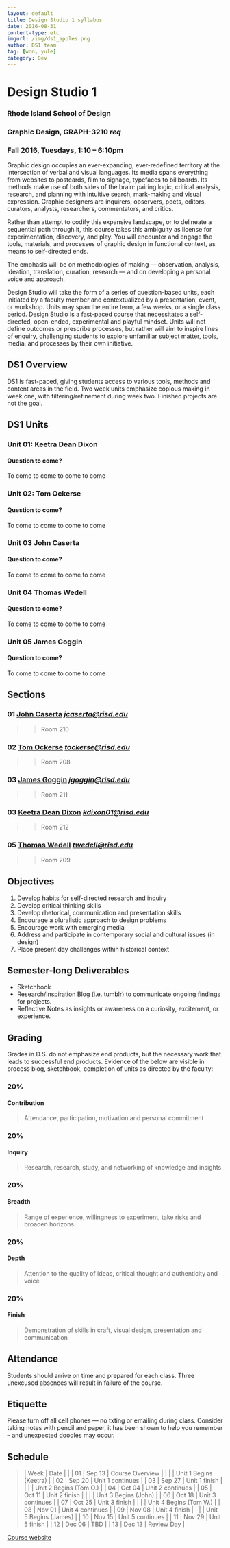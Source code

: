 ```yaml
---
layout: default
title: Design Studio 1 syllabus
date: 2016-08-31
content-type: etc
imgurl: /img/ds1_apples.png
author: DS1 team
tag: [won, yule]
category: Dev
---
```


<!-- ![GitHub Logo](/images/logo.png) -->

# Design Studio 1

### Rhode Island School of Design

### Graphic Design, GRAPH-3210 *req*

### Fall 2016, Tuesdays, 1:10 – 6:10pm  



Graphic design occupies an ever-expanding, ever-redefined territory at the intersection of verbal and visual languages. Its media spans everything from websites to postcards, film to signage, typefaces to billboards. Its methods make use of both sides of the brain: pairing  logic, critical analysis, research, and planning with intuitive search, mark-making and visual expression. Graphic designers are inquirers, observers, poets, editors, curators, analysts, researchers, commentators, and critics.

Rather than attempt to codify this expansive landscape, or to delineate a sequential path through it, this course takes this ambiguity as license for experimentation, discovery, and play. You will encounter and engage the tools, materials, and processes of graphic design in functional context,
as means to self-directed ends.

The emphasis will be on methodologies of making — observation, analysis, ideation, translation, curation, research — and on developing a personal voice and approach.

Design Studio will take the form of a series of question-based units, each initiated by a faculty member and contextualized by a presentation, event, or workshop. Units may span the entire term, a few weeks, or a single class period. Design Studio is a fast-paced course that necessitates a self-directed, open-ended, experimental and playful mindset. Units will not define outcomes or prescribe processes, but rather will aim to inspire lines of enquiry, challenging students to explore unfamiliar subject matter, tools, media, and processes by their own initiative.

## DS1 Overview
DS1 is fast-paced, giving students access to various tools, methods and content areas in the field. Two week units emphasize copious making in week one, with filtering/refinement during week two. Finished projects are not the goal.

## DS1 Units

### Unit 01:	Keetra Dean Dixon

#### Question to come?

To come to come to come to come
### Unit 02:	Tom Ockerse

#### Question to come?

To come to come to come to come

### Unit 03	John Caserta

#### Question to come?
To come to come to come to come

### Unit 04	Thomas Wedell

#### Question to come?
To come to come to come to come

### Unit 05	James Goggin

#### Question to come?

To come to come to come to come


## Sections

### 01	[John Caserta](http://johncaserta.com)  *jcaserta@risd.edu*
> >  Room 210

### 02	[Tom Ockerse](http://www.risd.edu/academics/graphic-design/faculty/thomas-ockerse/)  *tockerse@risd.edu*
> > Room 208

### 03	[James Goggin](http://practise.co.uk) *jgoggin@risd.edu*
> >  Room 211

### 03	[Keetra Dean Dixon](http://fromkeetra.com/) *kdixon01@risd.edu*
> >  Room 212

### 05	[Thomas Wedell](http://skolos-wedell.com) *twedell@risd.edu*
> >  Room 209

## Objectives

1.	Develop habits for self-directed research and inquiry
2.	Develop critical thinking skills
3.	Develop rhetorical, communication and presentation skills
4.	Encourage a pluralistic approach to design problems
5.	Encourage work with emerging media
6.	Address and participate in contemporary social and cultural issues (in design)
7.	Place present day challenges within historical context

## Semester-long Deliverables

*	Sketchbook
*	Research/Inspiration Blog (i.e. tumblr)
to communicate ongoing findings
for projects.
*	Reflective Notes as insights or awareness on a curiosity, excitement, or experience.


## Grading

Grades in D.S. do not emphasize end products, but the necessary work that leads to successful end products. Evidence of the below are visible in process blog, sketchbook, completion of units as directed by the faculty:

### 20%

#### Contribution
> Attendance, participation, motivation and personal commitment

### 20%

#### Inquiry
> Research, research, study, and networking of knowledge and insights

### 20%

#### Breadth
> Range of experience, willingness to experiment, take risks and broaden horizons

### 20%

#### Depth
> Attention to the quality of ideas, critical thought and authenticity and voice

### 20%

#### Finish
> Demonstration of skills in craft, visual design, presentation and communication


## Attendance

Students should arrive on time and prepared for each class. Three unexcused absences will result in failure of the course.

## Etiquette

Please turn off all cell phones — no txting or emailing during class. Consider taking notes with pencil and paper, it has been shown to help you remember – and unexpected doodles may occur.





<div class="forcebreak">

## Schedule

>| Week | Date |   |
| 01 | 	Sep 13 | Course Overview  |
|    |   			| Unit 1 Begins (Keetra)  |
| 02 | 	Sep 20 |   Unit 1 continues  |
| 03 | 	Sep 27 |   Unit 1 finish  |
|    |   			| Unit 2 Begins (Tom O.)  |
| 04 | 	Oct 04 |   Unit 2 continues  |
| 05 | 	Oct 11 |   Unit 2 finish  |
|    |   			| Unit 3 Begins (John) |
| 06 | 	Oct 18 |   Unit 3 continues  |
| 07 | 	Oct 25 |   Unit 3 finish  |
|    |   			| Unit 4 Begins (Tom W.)  |
| 08 | 	Nov 01 |   Unit 4 continues  |
| 09 | 	Nov 08 |   Unit 4  finish  |
|    |   			| Unit 5 Begins (James)  |
| 10 | 	Nov 15 |   Unit 5 continues  |
| 11 | 	Nov 29 |   Unit 5 finish  |
| 12 | 	Dec 06 |   TBD  |
| 13 | 	Dec 13 |   Review Day  |

</div>

[Course website](http://ds1618.risd.gd)

